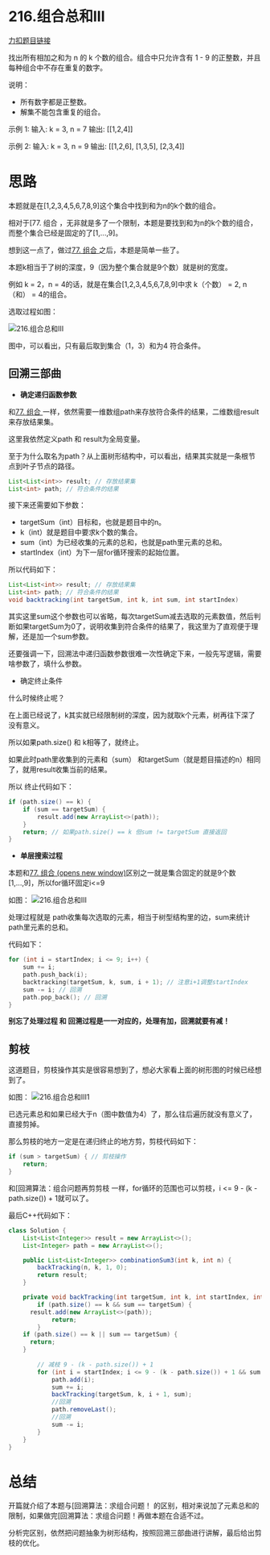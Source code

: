 # 216.组合总和III

[力扣题目链接](https://leetcode-cn.com/problems/combination-sum-iii/)

找出所有相加之和为 n 的 k 个数的组合。组合中只允许含有 1 - 9 的正整数，并且每种组合中不存在重复的数字。

说明：

- 所有数字都是正整数。
- 解集不能包含重复的组合。

示例 1: 输入: k = 3, n = 7 输出: [[1,2,4]]

示例 2: 输入: k = 3, n = 9 输出: [[1,2,6], [1,3,5], [2,3,4]]

# 思路

本题就是在[1,2,3,4,5,6,7,8,9]这个集合中找到和为n的k个数的组合。

相对于[77. 组合 ，无非就是多了一个限制，本题是要找到和为n的k个数的组合，而整个集合已经是固定的了[1,...,9]。

想到这一点了，做过[77. 组合 ](https://programmercarl.com/0077.组合.html)之后，本题是简单一些了。

本题k相当于了树的深度，9（因为整个集合就是9个数）就是树的宽度。

例如 k = 2，n = 4的话，就是在集合[1,2,3,4,5,6,7,8,9]中求 k（个数） = 2, n（和） = 4的组合。

选取过程如图：

![216.组合总和III](https://typora-gao-pic.oss-cn-beijing.aliyuncs.com/20201123195717975.png)

图中，可以看出，只有最后取到集合（1，3）和为4 符合条件。

## 回溯三部曲

- **确定递归函数参数**

和[77. 组合 ](https://programmercarl.com/0077.组合.html)一样，依然需要一维数组path来存放符合条件的结果，二维数组result来存放结果集。

这里我依然定义path 和 result为全局变量。

至于为什么取名为path？从上面树形结构中，可以看出，结果其实就是一条根节点到叶子节点的路径。

```java
List<List<int>> result; // 存放结果集
List<int> path; // 符合条件的结果
```

接下来还需要如下参数：

- targetSum（int）目标和，也就是题目中的n。
- k（int）就是题目中要求k个数的集合。
- sum（int）为已经收集的元素的总和，也就是path里元素的总和。
- startIndex（int）为下一层for循环搜索的起始位置。

所以代码如下：

```java
List<List<int>> result; // 存放结果集
List<int> path; // 符合条件的结果
void backtracking(int targetSum, int k, int sum, int startIndex)
```

其实这里sum这个参数也可以省略，每次targetSum减去选取的元素数值，然后判断如果targetSum为0了，说明收集到符合条件的结果了，我这里为了直观便于理解，还是加一个sum参数。

还要强调一下，回溯法中递归函数参数很难一次性确定下来，一般先写逻辑，需要啥参数了，填什么参数。

- 确定终止条件

什么时候终止呢？

在上面已经说了，k其实就已经限制树的深度，因为就取k个元素，树再往下深了没有意义。

所以如果path.size() 和 k相等了，就终止。

如果此时path里收集到的元素和（sum） 和targetSum（就是题目描述的n）相同了，就用result收集当前的结果。

所以 终止代码如下：

```java
if (path.size() == k) {
    if (sum == targetSum) {
        result.add(new ArrayList<>(path));
    }
    return; // 如果path.size() == k 但sum != targetSum 直接返回
}
```

- **单层搜索过程**

本题和[77. 组合 (opens new window)](https://programmercarl.com/0077.组合.html)区别之一就是集合固定的就是9个数[1,...,9]，所以for循环固定i<=9

如图： ![216.组合总和III](https://typora-gao-pic.oss-cn-beijing.aliyuncs.com/20201123195717975.png)

处理过程就是 path收集每次选取的元素，相当于树型结构里的边，sum来统计path里元素的总和。

代码如下：

```cpp
for (int i = startIndex; i <= 9; i++) {
    sum += i;
    path.push_back(i);
    backtracking(targetSum, k, sum, i + 1); // 注意i+1调整startIndex
    sum -= i; // 回溯
    path.pop_back(); // 回溯
}
```

**别忘了处理过程 和 回溯过程是一一对应的，处理有加，回溯就要有减！**

## 剪枝

这道题目，剪枝操作其实是很容易想到了，想必大家看上面的树形图的时候已经想到了。

如图： ![216.组合总和III1](https://typora-gao-pic.oss-cn-beijing.aliyuncs.com/2020112319580476.png)

已选元素总和如果已经大于n（图中数值为4）了，那么往后遍历就没有意义了，直接剪掉。

那么剪枝的地方一定是在递归终止的地方剪，剪枝代码如下：

```java
if (sum > targetSum) { // 剪枝操作
    return;
}
```

和[回溯算法：组合问题再剪剪枝 一样，for循环的范围也可以剪枝，i <= 9 - (k - path.size()) + 1就可以了。

最后C++代码如下：

```java
class Solution {
	List<List<Integer>> result = new ArrayList<>();
	List<Integer> path = new ArrayList<>();

	public List<List<Integer>> combinationSum3(int k, int n) {
		backTracking(n, k, 1, 0);
		return result;
	}

	private void backTracking(int targetSum, int k, int startIndex, int sum) {
		if (path.size() == k && sum == targetSum) {
      result.add(new ArrayList<>(path));
			return;
		}
    if (path.size() == k || sum == targetSum) {
      return;
    }
		
		// 减枝 9 - (k - path.size()) + 1
		for (int i = startIndex; i <= 9 - (k - path.size()) + 1 && sum + i <= targetSum; i++) {
			path.add(i);
			sum += i;
			backTracking(targetSum, k, i + 1, sum);
			//回溯
			path.removeLast();
			//回溯
			sum -= i;
		}
	}
}
```

# 总结

开篇就介绍了本题与[回溯算法：求组合问题！ 的区别，相对来说加了元素总和的限制，如果做完[回溯算法：求组合问题！再做本题在合适不过。

分析完区别，依然把问题抽象为树形结构，按照回溯三部曲进行讲解，最后给出剪枝的优化。